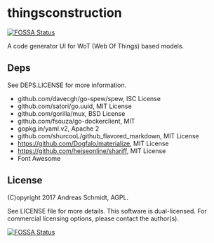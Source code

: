 # thingsconstruction
[![FOSSA Status](https://app.fossa.io/api/projects/git%2Bgithub.com%2Faschmidt75%2Fthingsconstruction.svg?type=shield)](https://app.fossa.io/projects/git%2Bgithub.com%2Faschmidt75%2Fthingsconstruction?ref=badge_shield)


A code generator UI for WoT (Web Of Things) based models.

## Deps

See DEPS.LICENSE for more information.

* github.com/davecgh/go-spew/spew, ISC License
* github.com/satori/go.uuid, MIT License
* github.com/gorilla/mux, BSD License
* github.com/fsouza/go-dockerclient, MIT
* gopkg.in/yaml.v2, Apache 2
* github.com/shurcooL/github_flavored_markdown, MIT License
* https://github.com/Dogfalo/materialize, MIT License
* https://github.com/heiseonline/shariff, MIT License
* Font Awesome

## License

(C)opyright 2017 Andreas Schmidt, AGPL.

See LICENSE file for more details. This software is dual-licensed. For commercial licensing options, please contact the author(s).



[![FOSSA Status](https://app.fossa.io/api/projects/git%2Bgithub.com%2Faschmidt75%2Fthingsconstruction.svg?type=large)](https://app.fossa.io/projects/git%2Bgithub.com%2Faschmidt75%2Fthingsconstruction?ref=badge_large)